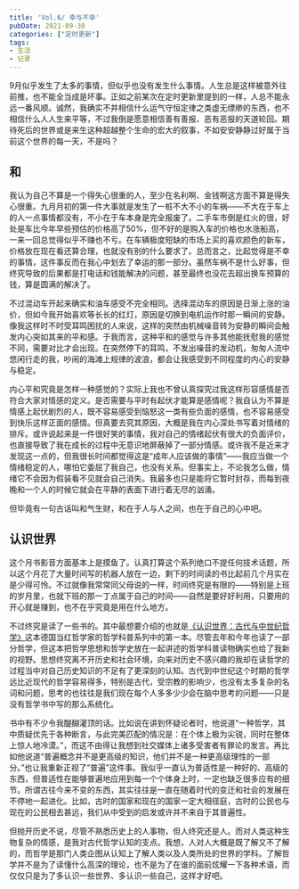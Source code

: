 ```yaml
---
title: 'Vol.6/ 幸与不幸'
pubDate: 2021-09-30
categories: ["定时更新"]
tags:
- 生活
- 记录
---
```


9月似乎发生了太多的事情，但似乎也没有发生什么事情。人生总是这样被意外往前推，也不能全当成是坏事。正如之前某次在定时更新里提到的一样，人总不能永远一番风顺。诚然，我确实不并相信什么运气守恒定律之类虚无缥缈的东西，也不相信什么人人生来平等，不过我倒是愿意相信善有善报、恶有恶报的天道轮回。期待死后的世界或是来生这种超越整个生命的宏大的叙事，不如安安静静过好属于当前这个世界的每一天，不是吗？

## 和

我认为自己不算是一个得失心很重的人，至少在名利啊、金钱啊这方面不算是得失心很重。九月月初的第一件大事就是发生了一桩不大不小的车祸——不大在于车上的人一点事情都没有，不小在于车本身是完全报废了。二手车市倒是红火的很，好处是车比今年早些预估的价格高了50%，但不好的是购入车的价格也水涨船高，一来一回总觉得似乎不赚也不亏。在车辆极度短缺的市场上买的喜欢颜色的新车，价格放在现在看还算合理，也就没有别的什么要求了。总而言之，比起觉得是不幸的事情，这件事反而在我心中划去了幸运的那一部分。虽然车祸不是什么好事，但终究导致的后果都是打电话和钱能解决的问题，甚至最终也没花去超出换车预算的钱，算是圆满的解决了。

不过混动车开起来确实和油车感受不完全相同。选择混动车的原因是日渐上涨的油价，但如今我开始喜欢等长长的红灯，原因是切换到电机运作时那一瞬间的安静。像我这样时不时受耳鸣困扰的人来说，这样的突然由机械噪音转为安静的瞬间会触发内心突如其来的平和感。于我而言，这种平和的感觉与许多其他能抚慰我的感觉不同，需要对比才会出现。在突然停下的耳鸣，不发出噪音的发动机，匆匆人流中悠闲行走的我，吵闹的海滩上规律的波浪，都会让我感受到不同程度的内心的安静与稳定。

内心平和究竟是怎样一种感觉的？实际上我也不曾认真探究过我这样形容感情是否符合大家对情感的定义。是否需要与平时有起伏才能算是感情呢？我自认为不算是情感上起伏剧烈的人，既不容易感受到恼怒这一类有些负面的感情，也不容易感受到快乐这样正面的感情。但真要去究其原因，大概是我在内心深处书写着对情绪的排斥。或许说起来是一件很好笑的事情，我对自己的情绪起伏有很大的负面评价，也直接导致了我在成长的过程中无意识地屏蔽掉了一部分情感。或许我不是近来才发现这一点的，但我很长时间都觉得这是“成年人应该做的事情”——我应当做一个情绪稳定的人，哪怕它委屈了我自己，也没有关系。但事实上，不论我怎么做，情绪它不会因为假装看不见就会自己消失。我最多也只是能将它暂时封存，而每到夜晚和一个人的时候它就会在平静的表面下进行着无尽的汹涌。

但毕竟有一句古话叫和气生财，和在于人与人之间，也在于自己的心中吧。

## 认识世界

这个月书影音方面基本上是摸鱼了。认真打算这个系列绝口不提任何技术话题，所以这个月花了大量时间写的机器人放在一边，剩下的时间读的书比起前几个月实在是少得可怜。不过就像我常常同父母说的一样，时间终究是有限的——特别是上班的岁月里，也就下班的那一丁点属于自己的时间——自然是要好好利用，只要用的开心就是赚到，也不在乎究竟是用在什么地方。

不过终究是读了一些书的。其中最想要介绍的也就是[《认识世界：古代与中世纪哲学》](https://book.douban.com/subject/35268348/)这本德国当红哲学家的哲学科普系列中的第一本。尽管去年和今年也读了一部分哲学，但这本把哲学思想和哲学史放在一起讲述的哲学科普读物确实也给了我新的视野。思想终究离不开历史和社会环境，向来对历史不感兴趣的我却在读哲学的过程当中对自己历史知识的不足有了更深刻的认知。古代到中世纪这个时期的哲学远比近现代的哲学容易得多，特别是古代，受宗教的影响少，也没有太多复杂的名词和问题，思考的也往往是我们现在每个人多多少少会在脑中思考的问题——只是没有哲学书中写的那么系统化。

书中有不少令我醍醐灌顶的话。比如说在讲到怀疑论者时，他说道“一种哲学，其中质疑优先于各种断言，与此完美匹配的情况是：在个体上极为尖锐，同时在整体上惊人地冷漠。”，而这不由得让我想到社交媒体上诸多受害者有罪论的发言。再比如他说道“普遍概念并不是更高级的知识，他们并不是一种更高级理性的一部分。”也让我重新正视了“普遍”这件事。我似乎一直认为普适性是一种好的、高级的东西，但普适性在能够普遍地应用到每一个个体身上时，一定也缺乏很多应有的细节。所谓古往今来不变的东西，其实往往是一直在随着时代的变迁和社会的发展在不停地一起进化。比如，古时的国家和现在的国家一定大相径庭，古时的公民也与现在的公民相去甚远，我们从中受到的启发或许并不来自于其普遍性。

但抛开历史不说，尽管不熟悉历史上的人事物，但人终究还是人。而对人类这种生物复杂的情感，是我对古代哲学认知的支点。我想，人对人大概是既了解又不了解的，而哲学是那门人类企图从认知上了解人类以及人类所处的世界的学科。了解哲学并不是为了读懂什么高深的理论，也不是为了在谁的面前炫耀一下各种术语，而仅仅只是为了多认识一些世界、多认识一些自己，这样才好吧。
